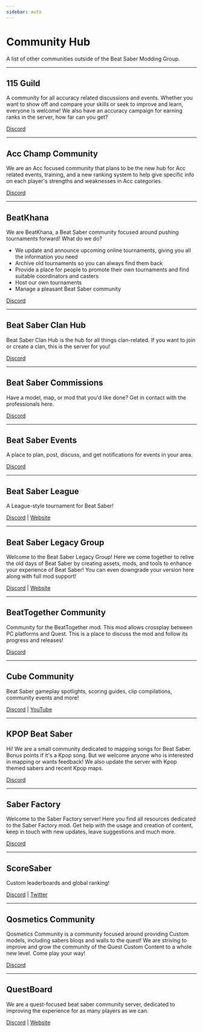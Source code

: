 ```yaml
---
sidebar: auto
---
```


# Community Hub
A list of other communities outside of the Beat Saber Modding Group.

---

## 115 Guild
A community for all accuracy related discussions and events. Whether you want to show off and compare your skills or seek to improve and learn, everyone is welcome! We also have an accuracy campaign for earning ranks in the server, how far can you get?

[Discord](https://discord.gg/j8m8cxr)

---

## Acc Champ Community
We are an Acc focused community that plans to be the new hub for Acc related events, training, and a new ranking system to help give specific info on each player's strengths and weaknesses in Acc categories.

[Discord](https://discord.gg/zd8W4rr)

---

## BeatKhana
We are BeatKhana, a Beat Saber community focused around pushing tournaments forward! What do we do?

* We update and announce upcoming online tournaments, giving you all the information you need
* Archive old tournaments so you can always find them back
* Provide a place for people to promote their own tournaments and find suitable coordinators and casters
* Host our own tournaments
* Manage a pleasant Beat Saber community

[Discord](https://discord.gg/5NjfSAC)

---

## Beat Saber Clan Hub
Beat Saber Clan Hub is the hub for all things clan-related. If you want to join or create a clan, this is the server for you!

[Discord](https://discord.gg/2a89Nmm3PC)

---

## Beat Saber Commissions
Have a model, map, or mod that you'd like done? Get in contact with the professionals here.

[Discord](https://discord.gg/4RbcH5G)

---

## Beat Saber Events
A place to plan, post, discuss, and get notifications for events in your area.

[Discord](https://discord.gg/q92brWG)

---

## Beat Saber League
A League-style tournament for Beat Saber!

[Discord](https://discord.gg/rNmazdz) | [Website](https://beatsaberleague.com/)

---

## Beat Saber Legacy Group
Welcome to the Beat Saber Legacy Group! Here we come together to relive the old days of Beat Saber by creating assets, mods, and tools to enhance your experience of Beat Saber! You can even downgrade your version here along with full mod support!

[Discord](https://discord.gg/MrwMx5e) | [Website](https://bslegacy.com/)

---

## BeatTogether Community
Community for the BeatTogether mod. This mod allows crossplay between PC platforms and Quest. This is a place to discuss the mod and follow its progress and releases!

[Discord](https://discord.com/invite/gezGrFG4tz)

---

## Cube Community
Beat Saber gameplay spotlights, scoring guides, clip compilations, community events and more!

[Discord](https://discord.gg/dwe8mbC) | [YouTube](https://youtube.com/CubeCommunity)

---

## KPOP Beat Saber
Hi! We are a small community dedicated to mapping songs for Beat Saber. Bonus points if it's a Kpop song. But we welcome anyone who is interested in mapping or wants feedback! We also update the server with Kpop themed sabers and recent Kpop maps.

[Discord](https://discord.gg/c9uHGYP)

---

## Saber Factory
Welcome to the Saber Factory server! Here you find all resources dedicated to the Saber Factory mod. Get help with the usage and creation of content, keep in touch with new updates, leave suggestions and much more.

[Discord](https://discord.gg/PjD7WcChH3)

---

## ScoreSaber
Custom leaderboards and global ranking!

[Discord](https://discord.gg/WpuDMwU) | [Twitter](https://twitter.com/scoresaber)

---

## Qosmetics Community
Qosmetics Community is a community focused around providing Custom models, including sabers bloqs and walls to the quest! We are striving to improve and grow the community of the Quest Custom Content to a whole new level. Come play your way!

[Discord](https://discord.gg/NXnPYEh)

---

## QuestBoard
We are a quest-focused beat saber community server, dedicated to improving the experience for as many players as we can.

[Discord](https://discord.gg/d6DyW9v) | [Website](https://www.questmodding.com/)
